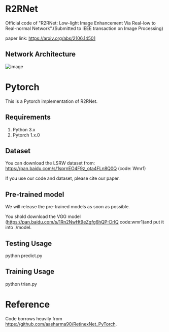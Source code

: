 # R2RNet
Official code of "R2RNet: Low-light Image Enhancement Via Real-low to Real-normal Network".(Submitted to IEEE transaction on Image Processing)

paper link: https://arxiv.org/abs/2106.14501
## Network Architecture
![image](https://user-images.githubusercontent.com/86350392/123072534-382ae080-d448-11eb-856c-8086578a308e.png)
# Pytorch
This is a Pytorch implementation of R2RNet.
## Requirements
1. Python 3.x 
2. Pytorch 1.x.0
## Dataset
You can download the LSRW dataset from: https://pan.baidu.com/s/1sprnEO4F9z_ota4FLn8Q0Q (code: Wmr1)

If you use our code and  dataset, please cite our paper.
## Pre-trained model
We will release the pre-trained models as soon as possible.

You shold download the VGG model (https://pan.baidu.com/s/1Rn2NwHt9eZgfg6hQP-DrlQ code:wmr1)and put it into ./model.
## Testing Usage
python predict.py
## Training Usage
python trian.py
# Reference
Code borrows heavily from https://github.com/aasharma90/RetinexNet_PyTorch.
